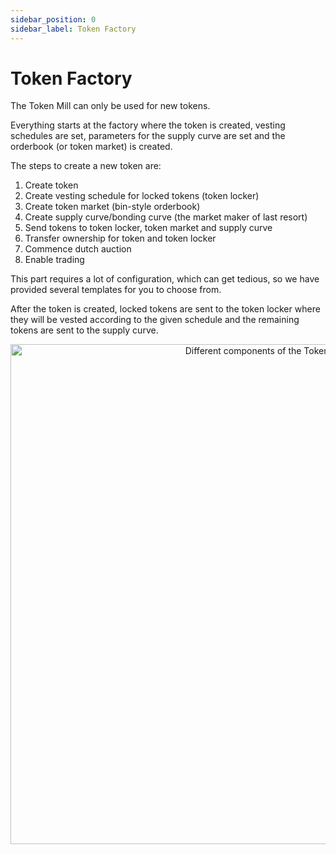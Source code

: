 ```yaml
---
sidebar_position: 0
sidebar_label: Token Factory
---
```


# Token Factory

The Token Mill can only be used for new tokens.

Everything starts at the factory where the token is created, vesting schedules are set, parameters for the supply curve are set and the orderbook (or token market) is created.

The steps to create a new token are:

1. Create token
2. Create vesting schedule for locked tokens (token locker)
3. Create token market (bin-style orderbook)
4. Create supply curve/bonding curve (the market maker of last resort)
5. Send tokens to token locker, token market and supply curve
6. Transfer ownership for token and token locker
7. Commence dutch auction
8. Enable trading

This part requires a lot of configuration, which can get tedious, so we have provided several templates for you to choose from.

After the token is created, locked tokens are sent to the token locker where they will be vested according to the given schedule and the remaining tokens are sent to the supply curve.

<p align="center">
  <img src="/img/tm_components.png" alt="Different components of the Token Mill" width="800px" />
</p>
